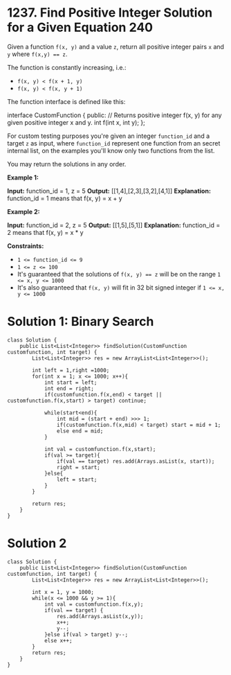 # 1237. Find Positive Integer Solution for a Given Equation 240
Given a function `f(x, y)` and a value  `z`, return all positive integer pairs  `x`  and  `y`  where  `f(x,y) == z`.

The function is constantly increasing, i.e.:

-   `f(x, y) < f(x + 1, y)`
-   `f(x, y) < f(x, y + 1)`

The function interface is defined like this:

interface CustomFunction {
public:
  // Returns positive integer f(x, y) for any given positive integer x and y.
  int f(int x, int y);
};

For custom testing purposes you're given an integer  `function_id`  and a target  `z`  as input, where  `function_id`  represent one function from an secret internal list, on the examples you'll know only two functions from the list.

You may return the solutions in any order.

**Example 1:**

**Input:** function_id = 1, z = 5
**Output:** [[1,4],[2,3],[3,2],[4,1]]
**Explanation:** function_id = 1 means that f(x, y) = x + y

**Example 2:**

**Input:** function_id = 2, z = 5
**Output:** [[1,5],[5,1]]
**Explanation:** function_id = 2 means that f(x, y) = x * y

**Constraints:**

-   `1 <= function_id <= 9`
-   `1 <= z <= 100`
-   It's guaranteed that the solutions of  `f(x, y) == z`  will be on the range  `1 <= x, y <= 1000`
-   It's also guaranteed that  `f(x, y)`  will fit in 32 bit signed integer if  `1 <= x, y <= 1000`

# Solution 1: Binary Search
```
class Solution {
    public List<List<Integer>> findSolution(CustomFunction customfunction, int target) {
        List<List<Integer>> res = new ArrayList<List<Integer>>();
       
        int left = 1,right =1000;
        for(int x = 1; x <= 1000; x++){
            int start = left;
            int end = right;
            if(customfunction.f(x,end) < target || customfunction.f(x,start) > target) continue;
            
            while(start<end){
                int mid = (start + end) >>> 1;
                if(customfunction.f(x,mid) < target) start = mid + 1;
                else end = mid;
            }
            
            int val = customfunction.f(x,start);
            if(val >= target){
                if(val == target) res.add(Arrays.asList(x, start));
                right = start;
            }else{
                left = start;
            }
        }
        
        return res;
    }
}
```

# Solution 2
```
class Solution {
    public List<List<Integer>> findSolution(CustomFunction customfunction, int target) {
        List<List<Integer>> res = new ArrayList<List<Integer>>();
       
        int x = 1, y = 1000;
        while(x <= 1000 && y >= 1){
            int val = customfunction.f(x,y);
            if(val == target) {
                res.add(Arrays.asList(x,y));
                x++;
                y--;
            }else if(val > target) y--;
            else x++;
        }
        return res;
    }
}
```
